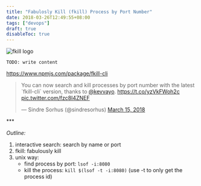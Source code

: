 ```yaml
---
title: "Fabulosly Kill (fkill) Process by Port Number"
date: 2018-03-26T12:49:55+08:00
tags: ["devops"]
draft: true
disableToc: true
---
```


![fkill logo](/images/bettercap/fkill-logo.jpg#featured)

`TODO: write content` 

https://www.npmjs.com/package/fkill-cli

<blockquote class="twitter-tweet" data-lang="en"><p lang="en" dir="ltr">You can now search and kill processes by port number with the latest `fkill-cli` version, thanks to <a href="https://twitter.com/kevvayo?ref_src=twsrc%5Etfw">@kevvayo</a>. <a href="https://t.co/yzVkFWoh2c">https://t.co/yzVkFWoh2c</a> <a href="https://t.co/fzc8I4ZNEF">pic.twitter.com/fzc8I4ZNEF</a></p>&mdash; Sindre Sorhus (@sindresorhus) <a href="https://twitter.com/sindresorhus/status/974343649600323584?ref_src=twsrc%5Etfw">March 15, 2018</a></blockquote> <script async src="https://platform.twitter.com/widgets.js" charset="utf-8"></script>


<p class="text-center">***</p>

*Outline:*

1. interactive search: search by name or port
2. fkill: fabulously kill
3. unix way: 
    - find process by port: `lsof -i:8080`
    - kill the process: `kill $(lsof -t -i:8080)` (use -t to only get the process id)
